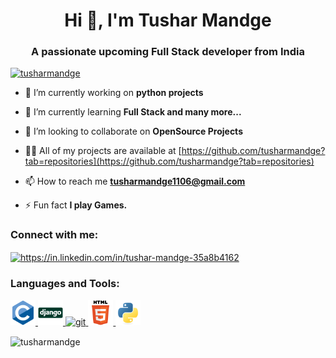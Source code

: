 <h1 align="center">Hi 👋, I'm Tushar Mandge</h1>
<h3 align="center">A passionate upcoming Full Stack developer from India</h3>

<p align="left"> <a href="https://github.com/ryo-ma/github-profile-trophy"><img src="https://github-profile-trophy.vercel.app/?username=tusharmandge" alt="tusharmandge" /></a> </p>

- 🔭 I’m currently working on **python projects**

- 🌱 I’m currently learning **Full Stack and many more...**

- 👯 I’m looking to collaborate on **OpenSource Projects**

- 👨‍💻 All of my projects are available at [https://github.com/tusharmandge?tab=repositories](https://github.com/tusharmandge?tab=repositories)

- 📫 How to reach me **tusharmandge1106@gmail.com**

- ⚡ Fun fact **I play Games.**

<h3 align="left">Connect with me:</h3>
<p align="left">
<a href="https://linkedin.com/in/https://in.linkedin.com/in/tushar-mandge-35a8b4162" target="blank"><img align="center" src="https://raw.githubusercontent.com/rahuldkjain/github-profile-readme-generator/master/src/images/icons/Social/linked-in-alt.svg" alt="https://in.linkedin.com/in/tushar-mandge-35a8b4162" height="30" width="40" /></a>
</p>

<h3 align="left">Languages and Tools:</h3>
<p align="left"> <a href="https://www.cprogramming.com/" target="_blank" rel="noreferrer"> <img src="https://raw.githubusercontent.com/devicons/devicon/master/icons/c/c-original.svg" alt="c" width="40" height="40"/> </a> <a href="https://www.djangoproject.com/" target="_blank" rel="noreferrer"> <img src="https://raw.githubusercontent.com/devicons/devicon/master/icons/django/django-original.svg" alt="django" width="40" height="40"/> </a> <a href="https://git-scm.com/" target="_blank" rel="noreferrer"> <img src="https://www.vectorlogo.zone/logos/git-scm/git-scm-icon.svg" alt="git" width="40" height="40"/> </a> <a href="https://www.w3.org/html/" target="_blank" rel="noreferrer"> <img src="https://raw.githubusercontent.com/devicons/devicon/master/icons/html5/html5-original-wordmark.svg" alt="html5" width="40" height="40"/> </a> <a href="https://www.python.org" target="_blank" rel="noreferrer"> <img src="https://raw.githubusercontent.com/devicons/devicon/master/icons/python/python-original.svg" alt="python" width="40" height="40"/> </a> </p>

<p><img align="center" src="https://github-readme-stats.vercel.app/api/top-langs?username=tusharmandge&show_icons=true&locale=en&layout=compact" alt="tusharmandge" /></p>

